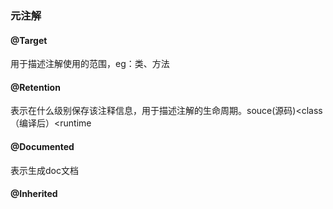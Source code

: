 ### 元注解
#### @Target
用于描述注解使用的范围，eg：类、方法

#### @Retention
表示在什么级别保存该注释信息，用于描述注解的生命周期。souce(源码)<class（编译后）<runtime

#### @Documented
表示生成doc文档

#### @Inherited

